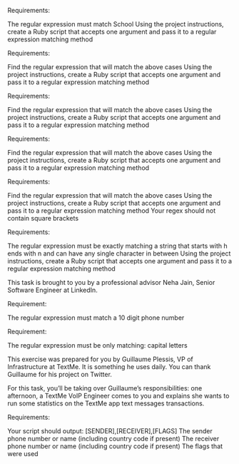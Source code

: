 Requirements:

The regular expression must match School
Using the project instructions, create a Ruby script that accepts one argument and pass it to a regular expression matching method

Requirements:

Find the regular expression that will match the above cases
Using the project instructions, create a Ruby script that accepts one argument and pass it to a regular expression matching method

Requirements:

Find the regular expression that will match the above cases
Using the project instructions, create a Ruby script that accepts one argument and pass it to a regular expression matching method

Requirements:

Find the regular expression that will match the above cases
Using the project instructions, create a Ruby script that accepts one argument and pass it to a regular expression matching method

Requirements:

Find the regular expression that will match the above cases
Using the project instructions, create a Ruby script that accepts one argument and pass it to a regular expression matching method
Your regex should not contain square brackets

Requirements:

The regular expression must be exactly matching a string that starts with h ends with n and can have any single character in between
Using the project instructions, create a Ruby script that accepts one argument and pass it to a regular expression matching method

This task is brought to you by a professional advisor Neha Jain, Senior Software Engineer at LinkedIn.

Requirement:

The regular expression must match a 10 digit phone number

Requirement:

The regular expression must be only matching: capital letters

This exercise was prepared for you by Guillaume Plessis, VP of Infrastructure at TextMe. It is something he uses daily. You can thank Guillaume for his project on Twitter.

For this task, you’ll be taking over Guillaume’s responsibilities: one afternoon, a TextMe VoIP Engineer comes to you and explains she wants to run some statistics on the TextMe app text messages transactions.

Requirements:

Your script should output: [SENDER],[RECEIVER],[FLAGS]
The sender phone number or name (including country code if present)
The receiver phone number or name (including country code if present)
The flags that were used
